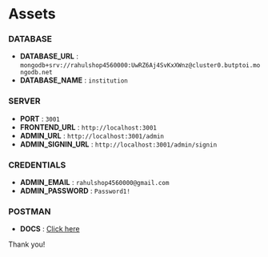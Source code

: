 # Assets

### DATABASE

-   **DATABASE_URL** : `mongodb+srv://rahulshop4560000:UwRZ6Aj4SvKxXWnz@cluster0.butptoi.mongodb.net`
-   **DATABASE_NAME** : `institution`

### SERVER

-   **PORT** : `3001`
-   **FRONTEND_URL** : `http://localhost:3001`
-   **ADMIN_URL** : `http://localhost:3001/admin`
-   **ADMIN_SIGNIN_URL** : `http://localhost:3001/admin/signin`

### CREDENTIALS

-   **ADMIN_EMAIL** : `rahulshop4560000@gmail.com`
-   **ADMIN_PASSWORD** : `Password1!`

### POSTMAN

-   **DOCS** : [Click here](./postman/Institution.postman_collection.json)

Thank you!
